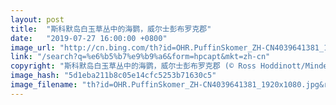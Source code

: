 ```yaml
---
layout: post
title:  "斯科默岛白玉草丛中的海鹦，威尔士彭布罗克郡"
date:   "2019-07-27 16:00:00 +0800"
image_url: "http://cn.bing.com/th?id=OHR.PuffinSkomer_ZH-CN4039641381_1920x1080.jpg&rf=LaDigue_1920x1080.jpg&pid=hp"
link: "/search?q=%e6%b5%b7%e9%b9%a6&form=hpcapt&mkt=zh-cn"
copyright: "斯科默岛白玉草丛中的海鹦，威尔士彭布罗克郡 (© Ross Hoddinott/Minden Pictures)"
image_hash: "5d1eba211b8c05e14cfc5253b71630c5"
image_filename: "th?id=OHR.PuffinSkomer_ZH-CN4039641381_1920x1080.jpg&rf=LaDigue_1920x1080.jpg&pid=hp"
---
```

